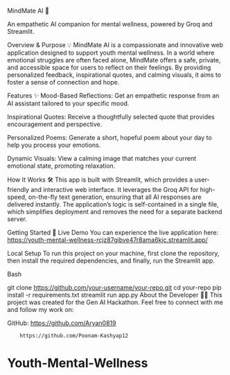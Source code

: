 MindMate AI 🧠


An empathetic AI companion for mental wellness, powered by Groq and Streamlit.

Overview & Purpose 💡
MindMate AI is a compassionate and innovative web application designed to support youth mental wellness. In a world where emotional struggles are often faced alone, MindMate offers a safe, private, and accessible space for users to reflect on their feelings. By providing personalized feedback, inspirational quotes, and calming visuals, it aims to foster a sense of connection and hope.

Features ✨
Mood-Based Reflections: Get an empathetic response from an AI assistant tailored to your specific mood.

Inspirational Quotes: Receive a thoughtfully selected quote that provides encouragement and perspective.

Personalized Poems: Generate a short, hopeful poem about your day to help you process your emotions.

Dynamic Visuals: View a calming image that matches your current emotional state, promoting relaxation.

How It Works 🛠️
This app is built with Streamlit, which provides a user-friendly and interactive web interface. It leverages the Groq API for high-speed, on-the-fly text generation, ensuring that all AI responses are delivered instantly. The application’s logic is self-contained in a single file, which simplifies deployment and removes the need for a separate backend server.

Getting Started 🚀
Live Demo
You can experience the live application here: https://youth-mental-wellness-rcjz87gibve47r8ama6kjc.streamlit.app/

Local Setup
To run this project on your machine, first clone the repository, then install the required dependencies, and finally, run the Streamlit app.

Bash

git clone https://github.com/your-username/your-repo.git
cd your-repo
pip install -r requirements.txt
streamlit run app.py
About the Developer 🧑‍💻
This project was created for the Gen AI Hackathon. Feel free to connect with me and follow my work on:


GitHub: https://github.com/Aryan0819
        
        https://github.com/Poonam-Kashyap12
# Youth-Mental-Wellness
